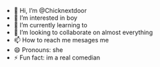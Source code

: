 - 👋 Hi, I’m @Chicknextdoor
- 👀 I’m interested in boy
- 🌱 I’m currently learning to 
- 💞️ I’m looking to collaborate on almost everything
- 📫 How to reach me mesages me
- 😄 Pronouns: she
- ⚡ Fun fact: im a real comedian

<!---
Chicknextdoor/Chicknextdoor is a ✨ special ✨ repository because its `README.md` (this file) appears on your GitHub profile.
You can click the Preview link to take a look at your changes.
--->
